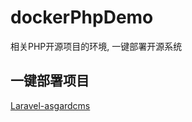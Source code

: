 # dockerPhpDemo
相关PHP开源项目的环境, 一键部署开源系统

## 一键部署项目

[Laravel-asgardcms](dockerPhpDemo/tree/asgardcms)

